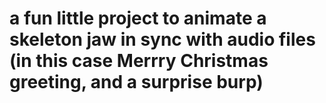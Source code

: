 # a fun little project to animate a skeleton jaw in sync with audio files (in this case Merrry Christmas greeting, and a surprise burp)
